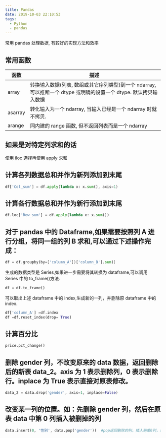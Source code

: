 ```yaml
---
title: Pandas
date: 2019-10-03 22:10:53
tags:
  - Python
  - pandas
---
```


常用 pandas 处理数据, 有较好的实现方法和效率

<!--more-->

## 常用函数

| 函数    | 描述                                                                                                              |
| ------- | ----------------------------------------------------------------------------------------------------------------- |
| array   | 转换输入数据(列表, 数组或其它序列类型)到一个 ndarray, 可以推断一个 dtype 或明确的设置一个 dtype. 默认拷贝输入数据 |
| asarray | 转化输入为一个 ndarray, 当输入已经是一个 ndarray 时就不拷贝.                                                      |
| arange  | 同内建的 range 函数, 但不返回列表而是一个 ndarray                                                                 |

## 如果是对特定列求和的话

使用 iloc 选择再使用 apply 求和

## 计算各列数据总和并作为新列添加到末尾

```python
df['Col_sum'] = df.apply(lambda x: x.sum(), axis=1)
```

## 计算各行数据总和并作为新行添加到末尾

```python
df.loc['Row_sum'] = df.apply(lambda x: x.sum())
```

## 对于 pandas 中的 Dataframe,如果需要按照列 A 进行分组，将同一组的列 B 求和,可以通过下述操作完成：

```python
df = df.groupby(by=['column_A'])['column_B'].sum()
```

生成的数据类型是 Series,如果进一步需要将其转换为 dataframe,可以调用 Series 中的 to_frame()方法.

```python
df = df.to_frame()
```

可以取出上述 dataframe 中的 index,生成新的一列，并删除原 dataframe 中的 index.

```python
df['column_A'] =df.index
df =df.reset_index(drop= True)
```

## 计算百分比

```python
price.pct_change()
```

## 删除 gender 列，不改变原来的 data 数据，返回删除后的新表 data_2。axis 为 1 表示删除列，0 表示删除行。inplace 为 True 表示直接对原表修改。

```python
data_2 = data.drop('gender', axis=1, inplace=False)
```

## 改变某一列的位置。如：先删除 gender 列，然后在原表 data 中第 0 列插入被删掉的列

```python
data.insert(0, '性别', data.pop('gender'))  #pop返回删除的列，插入到第0列，并取新名为'性别'
```
